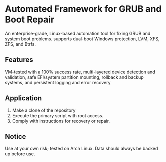 # Automated Framework for GRUB and Boot Repair

 An enterprise-grade, Linux-based automation tool for fixing GRUB and system boot problems.  supports dual-boot Windows protection, LVM, XFS, ZFS, and Btrfs.

 ## Features

 VM-tested with a 100% success rate, multi-layered device detection and validation, safe EFI/system partition mounting, rollback and backup systems, and persistent logging and error recovery

 ## Application

 1. Make a clone of the repository
 2. Execute the primary script with root access.
 3. Comply with instructions for recovery or repair.

 ## Notice

 Use at your own risk; tested on Arch Linux.  Data should always be backed up before use.
